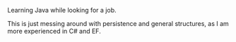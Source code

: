 Learning Java while looking for a job.

This is just messing around with persistence and general structures, as I am more experienced in C# and EF.
